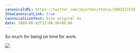 ```yaml
---
canonicalURL: https://twitter.com/jmjordan/status/2003217159
ShowCanonicalLink: true
CanonicalLinkText: View original on
date: 2009-06-02T13:06:50+00:00
---
```

So much for being on time for work.

![](/images/2003217159-10853581.jpg)